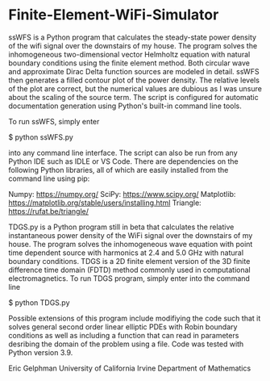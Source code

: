 # Finite-Element-WiFi-Simulator
ssWFS is a Python program that calculates the steady-state power density of the wifi signal over the downstairs of 
my house. The program solves the inhomogeneous two-dimensional vector Helmholtz equation with natural boundary conditions 
using the finite element method. Both circular wave and approximate Dirac Delta function sources are modeled in detail. ssWFS then 
generates a filled contour plot of the power density. The relative levels of the plot are correct, but the numerical values are dubious 
as I was unsure about the scaling of the source term. The script is configured for automatic documentation generation using
Python's built-in command line tools. 

To run ssWFS, simply enter 

$ python ssWFS.py

into any command line interface. The script can also be run from any Python IDE such as IDLE or VS Code. There are
dependencies on the following Python libraries, all of which are easily installed from the command line using pip:

Numpy: https://numpy.org/
SciPy: https://www.scipy.org/
Matplotlib: https://matplotlib.org/stable/users/installing.html
Triangle: https://rufat.be/triangle/

TDGS.py is a Python program still in beta that calculates the relative instantaneous power density of the WiFi signal over 
the downstairs of my house. The program solves the inhomogeneous wave equation with point time dependent source with harmonics 
at 2.4 and 5.0 GHz with natural boundary conditions. TDGS is a 2D finite element version of the 3D finite difference time domain
(FDTD) method commonly used in computational electromagnetics. To run TDGS program, simply enter into the command line

$ python TDGS.py

Possible extensions of this program include modifiying the code such that it solves general second order linear 
elliptic PDEs with Robin boundary conditions as well as including a function that can read in parameters 
desribing the domain of the problem using a file. Code was tested with Python version 3.9.

Eric Gelphman
University of California Irvine Department of Mathematics
